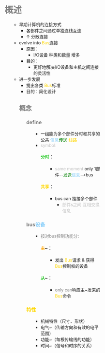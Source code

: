 <div style="float: left; width: 64%; padding: 1%;">

# <span style="color: gray;">概述</span>  

<ul>

- 早期计算机的连接方式
  - 各部件之间通过单独连线互连
  - ↑ 分散连接
- evolve into <span style="color: Gold;">Bus</span>连接
  - 原因：
    - I/O设备 种类和数量 增多
  - 目的：
    - 更好地解决I/O设备和主机之间连接的灵活性
- 进一步发展 
  - 提出各类 <span style="color: Gold;">Bus</span>标准
  - 目的：简化设计

<ul>

## <span style="color: gray;">概念</span>  

<ul>

### <span style="color: gray;">define  

<ul>

- 一组能为多个部件分时和共享的 公共 <span style="color: LightSkyBlue;">信息</span><span style="color: green;">传送</span> <span style="color: Gold;">线路</span>
- <span style="color: silver;">symbol:</span>

<ul>

#### <span style="color: LimeGreen;">分时</span>：

<ul>

  - <span style="color: silver;">same moment</span> only 1部件--<span style="color: green;">发送</span><span style="color: LightSkyBlue;">信息</span>-->bus

</ul>

#### <span style="color: Gold;">共享</span>：

<ul>

  - bus can 挂接多个部件
    -  <span style="color: silver;">部件s之间 互相交换信息</span>

</ul>

</ul>

</ul>

### <span style="color: gray;">bus<span style="color: LightSkyBlue;">设备</span>  

<ul>

- <span style="color: gray;">按对bus控制功能分</span>:

<ul>

#### <span style="color: orange;">主</span>~：

<ul>

  - 发出 <span style="color: Gold;">Bus</span>请求 & 获得 <span style="color: Gold;">Bus</span>控制权的设备

</ul>

#### <span style="color: LimeGreen;">从</span>~：

<ul>

   - <span style="color: gray;">only can</span>响应主~发来的 <span style="color: Gold;">Bus</span>命令

</ul>

</ul>

</ul>

###  <span style="color: Gold;">特性</span>  

<ul>

- 机械特性（尺寸、形状）
- 电气~（传输方向和有效的电平范围）
- 功能~（每根传输线的功能）
- 时间~（信号和时序的关系）

</ul>

</ul>

</ul>
</div>
<div style="float: right; width: 26%; padding: 1%;">

</div>
<div style="clear: both;"></div>
